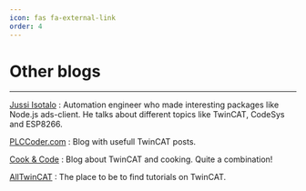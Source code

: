 ```yaml
---
icon: fas fa-external-link 
order: 4
---
```


# Other blogs
---
[Jussi Isotalo](https://jisotalo.github.io/)
: Automation engineer who made interesting packages like Node.js ads-client. He talks about different topics like TwinCAT, CodeSys and ESP8266.

[PLCCoder.com](https://www.plccoder.com/)
: Blog with usefull TwinCAT posts.

[Cook & Code](https://cookncode.com/)
: Blog about TwinCAT and cooking. Quite a combination!

[AllTwinCAT](https://alltwincat.com/)
: The place to be to find tutorials on TwinCAT.